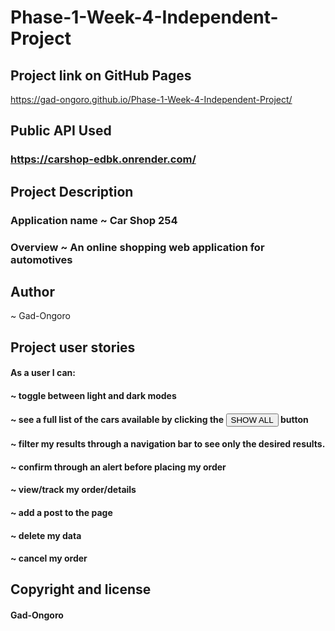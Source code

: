 # Phase-1-Week-4-Independent-Project

## Project link on GitHub Pages
https://gad-ongoro.github.io/Phase-1-Week-4-Independent-Project/

## Public API Used
### https://carshop-edbk.onrender.com/

## Project Description
### Application name ~ Car Shop 254
### Overview ~ An online shopping web application for automotives

## Author
~ Gad-Ongoro

## Project user stories 
#### As a user I can: 
#### ~ toggle between light and dark modes
#### ~ see a full list of the cars available by clicking the <button> SHOW ALL </button> button
#### ~ filter my results through a navigation bar to see only the desired results.
#### ~ confirm through an alert before placing my order
#### ~ view/track my order/details
#### ~ add a post to the page
#### ~ delete my data
#### ~ cancel my order

## Copyright and license
#### Gad-Ongoro